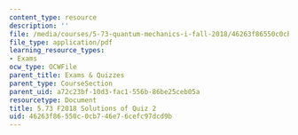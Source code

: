 ```yaml
---
content_type: resource
description: ''
file: /media/courses/5-73-quantum-mechanics-i-fall-2018/46263f86550c0cb746e76cefc97dcd9b_MIT5_73F18_quiz2_soln.pdf
file_type: application/pdf
learning_resource_types:
- Exams
ocw_type: OCWFile
parent_title: Exams & Quizzes
parent_type: CourseSection
parent_uid: a72c23bf-10d3-fac1-556b-86be25ceb05a
resourcetype: Document
title: 5.73 F2018 Solutions of Quiz 2
uid: 46263f86-550c-0cb7-46e7-6cefc97dcd9b
---
```

